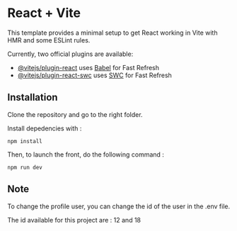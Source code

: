 # React + Vite

This template provides a minimal setup to get React working in Vite with HMR and some ESLint rules.

Currently, two official plugins are available:

- [@vitejs/plugin-react](https://github.com/vitejs/vite-plugin-react/blob/main/packages/plugin-react/README.md) uses [Babel](https://babeljs.io/) for Fast Refresh
- [@vitejs/plugin-react-swc](https://github.com/vitejs/vite-plugin-react-swc) uses [SWC](https://swc.rs/) for Fast Refresh

## Installation

Clone the repository and go to the right folder.

Install depedencies with : 

```
npm install
```

Then, to launch the front, do the following command : 

```
npm run dev
```

## Note

To change the profile user, you can change the id of the user in the .env file.

The id available for this project are : 12 and 18
